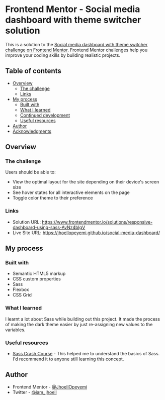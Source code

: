 # Frontend Mentor - Social media dashboard with theme switcher solution

This is a solution to the [Social media dashboard with theme switcher challenge on Frontend Mentor](https://www.frontendmentor.io/challenges/social-media-dashboard-with-theme-switcher-6oY8ozp_H). Frontend Mentor challenges help you improve your coding skills by building realistic projects.

## Table of contents

- [Overview](#overview)
  - [The challenge](#the-challenge)
  - [Links](#links)
- [My process](#my-process)
  - [Built with](#built-with)
  - [What I learned](#what-i-learned)
  - [Continued development](#continued-development)
  - [Useful resources](#useful-resources)
- [Author](#author)
- [Acknowledgments](#acknowledgments)

## Overview

### The challenge

Users should be able to:

- View the optimal layout for the site depending on their device's screen size
- See hover states for all interactive elements on the page
- Toggle color theme to their preference

### Links

- Solution URL: https://www.frontendmentor.io/solutions/responsive-dashboard-using-sass-AvNz4bIgV
- Live Site URL: https://jhoellopeyemi.github.io/social-media-dashboard/

## My process

### Built with

- Semantic HTML5 markup
- CSS custom properties
- Sass
- Flexbox
- CSS Grid

### What I learned

I learnt a lot about Sass while building out this project. It made the process of making the dark theme easier by just re-assigning new values to the variables.

### Useful resources

- [Sass Crash Course](https://www.youtube.com/watch?v=nu5mdN2JIwM) - This helped me to understand the basics of Sass. I'd recommend it to anyone still learning this concept.

## Author

- Frontend Mentor - [@JhoellOpeyemi](https://www.frontendmentor.io/profile/JhoellOpeyemi)
- Twitter - [@iam_jhoell](https://www.twitter.com/iam_jhoell)
